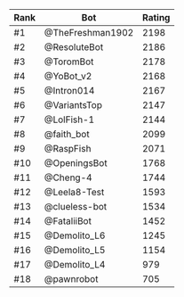 Rank|Bot|Rating
---|---|---
#1|@TheFreshman1902|2198
#2|@ResoluteBot|2186
#3|@ToromBot|2178
#4|@YoBot_v2|2168
#5|@Intron014|2167
#6|@VariantsTop|2147
#7|@LolFish-1|2144
#8|@faith_bot|2099
#9|@RaspFish|2071
#10|@OpeningsBot|1768
#11|@Cheng-4|1744
#12|@Leela8-Test|1593
#13|@clueless-bot|1534
#14|@FataliiBot|1452
#15|@Demolito_L6|1245
#16|@Demolito_L5|1154
#17|@Demolito_L4|979
#18|@pawnrobot|705
